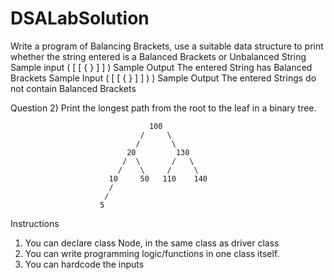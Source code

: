 # DSALabSolution

Write a program of Balancing Brackets, use a suitable data structure to print whether the string 
entered is a Balanced Brackets or Unbalanced String
Sample input
( [ [ { } ] ] )
Sample Output
The entered String has Balanced Brackets
Sample Input
( [ [ { } ] ] ) )
Sample Output
The entered Strings do not contain Balanced Brackets


Question 2) Print the longest path from the root to the leaf in a binary tree.


                                   100
                                 /     \
                                /       \
                              20         130
                             /  \       /   \
                            /    \     /     \
                          10     50   110    140
                          /
                         /
                        5
Instructions
1) You can declare class Node, in the same class as driver class
2) You can write programming logic/functions in one class itself.
3) You can hardcode the inputs
